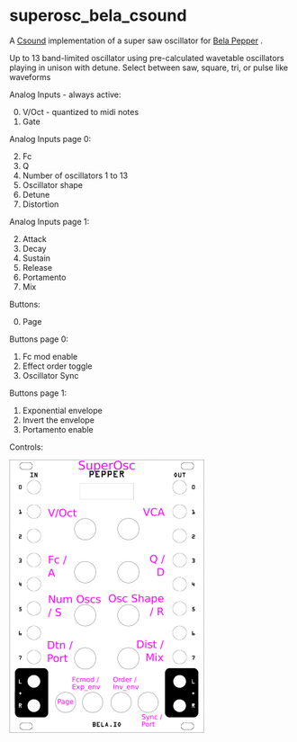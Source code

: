 # superosc_bela_csound

A [Csound](https://csound.com) implementation of a super saw oscillator for [Bela Pepper](https://learn.bela.io/products/modular/pepper/) .

Up to 13 band-limited oscillator using pre-calculated wavetable oscillators playing in unison with detune.
Select between saw, square, tri, or pulse like waveforms

Analog Inputs - always active:

  0. V/Oct - quantized to midi notes  
  1. Gate

Analog Inputs page 0:  

  2. Fc 
  3. Q
  4. Number of oscillators 1 to 13
  5. Oscillator shape
  6. Detune
  7. Distortion

Analog Inputs page 1:  

  2. Attack 
  3. Decay
  4. Sustain
  5. Release
  6. Portamento
  7. Mix


Buttons:
  
  0. Page

Buttons page 0:  
  1. Fc mod enable
  2. Effect order toggle
  3. Oscillator Sync

Buttons page 1:  
  1. Exponential envelope
  2. Invert the envelope
  3. Portamento enable

Controls:  

![controls](https://github.com/jazamatronic/bela_pepper_patches/blob/main/superosc_bela_csound/superosc.png)

